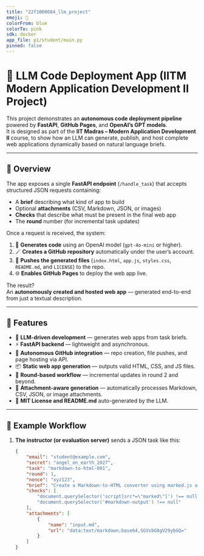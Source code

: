 ```yaml
---
title: "22f1000684_llm_project"
emoji: 🧠
colorFrom: blue
colorTo: pink
sdk: docker
app_file: p1/student/main.py
pinned: false
---
```


# 🚀 LLM Code Deployment App (IITM Modern Application Development II Project)

This project demonstrates an **autonomous code deployment pipeline** powered by **FastAPI**, **GitHub Pages**, and **OpenAI’s GPT models**.  
It is designed as part of the **IIT Madras – Modern Application Development II** course, to show how an LLM can generate, publish, and host complete web applications dynamically based on natural language briefs.

---

## 🧠 Overview

The app exposes a single **FastAPI endpoint** (`/handle_task`) that accepts structured JSON requests containing:
- A **brief** describing what kind of app to build  
- Optional **attachments** (CSV, Markdown, JSON, or images)  
- **Checks** that describe what must be present in the final web app  
- The **round** number (for incremental task updates)

Once a request is received, the system:

1. 🧩 **Generates code** using an OpenAI model (`gpt-4o-mini` or higher).  
2. 🪄 **Creates a GitHub repository** automatically under the user’s account.  
3. 💾 **Pushes the generated files** (`index.html`, `app.js`, `styles.css`, `README.md`, and `LICENSE`) to the repo.  
4. 🌐 **Enables GitHub Pages** to deploy the web app live.  

The result?  
An **autonomously created and hosted web app** — generated end-to-end from just a textual description.

---

## 🧩 Features

- 🧠 **LLM-driven development** — generates web apps from task briefs.  
- ⚡ **FastAPI backend** — lightweight and asynchronous.  
- 🤖 **Autonomous GitHub integration** — repo creation, file pushes, and page hosting via API.  
- 📦 **Static web app generation** — outputs valid HTML, CSS, and JS files.  
- 🔁 **Round-based workflow** — incremental updates in round 2 and beyond.  
- 🧩 **Attachment-aware generation** — automatically processes Markdown, CSV, JSON, or image attachments.  
- 🧾 **MIT License and README.md** auto-generated by the LLM.  

---

## 🧪 Example Workflow

1. **The instructor (or evaluation server)** sends a JSON task like this:
   ```json
   {
       "email": "student@example.com",
       "secret": "angel_on_earth_2027",
       "task": "markdown-to-html-001",
       "round": 1,
       "nonce": "xyz123",
       "brief": "Create a Markdown-to-HTML converter using marked.js and highlight.js",
       "checks": [
           "document.querySelector('script[src*=\"marked\"]') !== null",
           "document.querySelector('#markdown-output') !== null"
       ],
       "attachments": [
           {
               "name": "input.md",
               "url": "data:text/markdown;base64,SGVsbG8gV29ybGQ="
           }
       ]
   }
